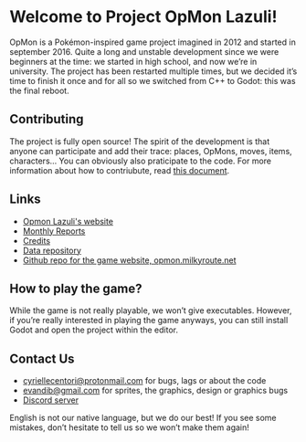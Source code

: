 # Welcome to Project OpMon Lazuli!

OpMon is a Pokémon-inspired game project imagined in 2012 and started in september 2016. Quite a long and unstable development since we were beginners at the time: we started in high school, and now we’re in university. The project has been restarted multiple times, but we decided it’s time to finish it once and for all so we switched from C++ to Godot: this was the final reboot.

## Contributing

The project is fully open source! The spirit of the development is that anyone can participate and add their trace: places, OpMons, moves, items, characters… You can obviously also praticipate to the code. For more information about how to contriubute, read [this document](https://github.com/OpMonTeam/OpMon/blob/master/CONTRIBUTING.md).

## Links
* [Opmon Lazuli's website](http://opmon.milkyroute.net)
* [Monthly Reports](https://github.com/OpMonTeam/OpMon/wiki/Monthly-reports)
* [Credits](https://github.com/OpMonTeam/OpMon/blob/master/Credits.md)
* [Data repository](https://github.com/OpMonTeam/OpMon-Data)
* [Github repo for the game website, opmon.milkyroute.net](https://github.com/OpMonTeam/OpMon-Website)

## How to play the game?

While the game is not really playable, we won’t give executables. However, if you’re really interested in playing the game anyways, you can still install Godot and open the project within the editor.

## Contact Us
* cyriellecentori@protonmail.com for bugs, lags or about the code
* evandib@gmail.com for sprites, the graphics, design or graphics bugs
* [Discord server](https://discord.gg/mvS67qu)

English is not our native language, but we do our best! If you see some mistakes, don’t hesitate to tell us so we won’t make them again!
